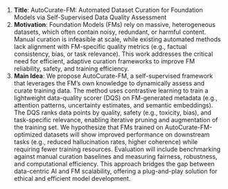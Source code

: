 1. **Title**: AutoCurate-FM: Automated Dataset Curation for Foundation Models via Self-Supervised Data Quality Assessment  
2. **Motivation**: Foundation Models (FMs) rely on massive, heterogeneous datasets, which often contain noisy, redundant, or harmful content. Manual curation is infeasible at scale, while existing automated methods lack alignment with FM-specific quality metrics (e.g., factual consistency, bias, or task relevance). This work addresses the critical need for efficient, adaptive curation frameworks to improve FM reliability, safety, and training efficiency.  
3. **Main Idea**: We propose AutoCurate-FM, a self-supervised framework that leverages the FM’s own knowledge to dynamically assess and curate training data. The method uses contrastive learning to train a lightweight data-quality scorer (DQS) on FM-generated metadata (e.g., attention patterns, uncertainty estimates, and semantic embeddings). The DQS ranks data points by quality, safety (e.g., toxicity, bias), and task-specific relevance, enabling iterative pruning and augmentation of the training set. We hypothesize that FMs trained on AutoCurate-FM-optimized datasets will show improved performance on downstream tasks (e.g., reduced hallucination rates, higher coherence) while requiring fewer training resources. Evaluation will include benchmarking against manual curation baselines and measuring fairness, robustness, and computational efficiency. This approach bridges the gap between data-centric AI and FM scalability, offering a plug-and-play solution for ethical and efficient model development.